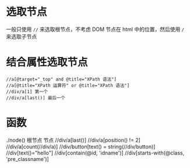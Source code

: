 # 选取节点
一般只使用 `//` 来选取根节点，不考虑 DOM 节点在 html 中的位置，然后使用 `/` 来选取子节点

# 结合属性选取节点 

```
//a[@target="_top" and @title="XPath 语法"]
//a[@title="XPath 运算符" or @title="XPath 语法"]
//div/a[1] 第一个 
//div/a[last()] 最后一个
```

# 函数

./node() 根节点 <!DOCTYPE html> 节点
//div/a[last()]
//div/a[position() != 2]
//div/a[count(//div/a)]
//div/button[text() = string(//div/button)]
//div[text()="hello"]
//div[contain(@id, 'idname')]
//div[starts-with(@class, 'pre_classname')]



